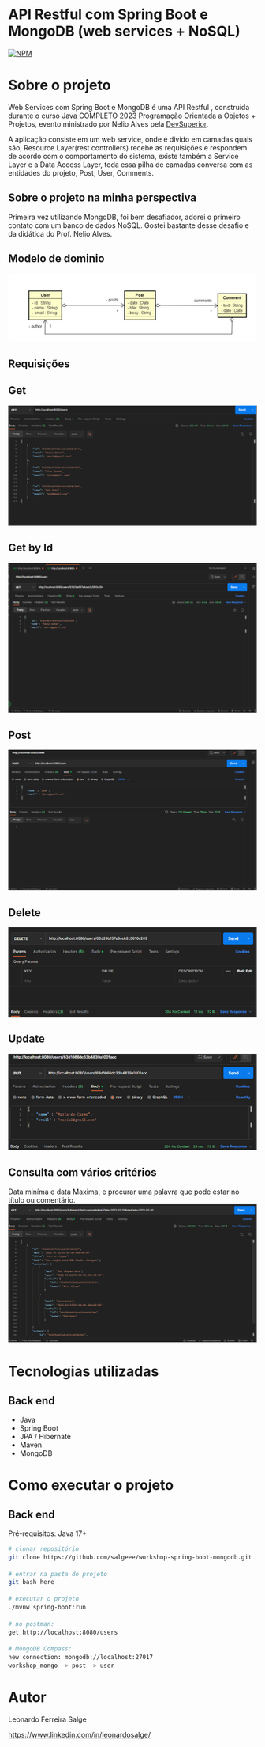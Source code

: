 # API Restful com Spring Boot e MongoDB (web services + NoSQL)
[![NPM](https://img.shields.io/npm/l/react)](https://github.com/salgeee/workshop-spring-boot-mongodb/blob/main/LICENSE) 

# Sobre o projeto


Web Services com Spring Boot e MongoDB é uma API Restful , construída durante o curso Java COMPLETO 2023 Programação Orientada a Objetos + Projetos, evento ministrado por Nelio Alves pela [DevSuperior](https://devsuperior.com.br/ "Site da DevSuperior").

A aplicação consiste em um web service, onde é divido em camadas quais são, Resource Layer(rest controllers) recebe as requisições e respondem de acordo com o comportamento do sistema, existe também a Service Layer e a Data Access Layer, toda essa pilha de camadas conversa com as entidades do projeto, Post, User, Comments.

## Sobre o projeto na minha perspectiva
Primeira vez utilizando MongoDB, foi bem desafiador, adorei o primeiro contato com um banco de dados NoSQL. Gostei bastante desse desafio e da didática do Prof. Nelio Alves.


## Modelo de dominio 
![Modelo 1](https://raw.githubusercontent.com/salgeee/workshop-spring-boot-mongodb/main/assets/modelo.png) 


## Requisições
## Get
![Get](https://raw.githubusercontent.com/salgeee/workshop-spring-boot-mongodb/main/assets/Screenshot_1.png)
## Get by Id
![Get by id](https://raw.githubusercontent.com/salgeee/workshop-spring-boot-mongodb/main/assets/get%20by%20id.png)
## Post
![Post](https://raw.githubusercontent.com/salgeee/workshop-spring-boot-mongodb/main/assets/post.png)
## Delete
![Delete](https://raw.githubusercontent.com/salgeee/workshop-spring-boot-mongodb/main/assets/delete.png)
## Update
![Update](https://raw.githubusercontent.com/salgeee/workshop-spring-boot-mongodb/main/assets/update.png)
## Consulta com vários critérios
Data miníma e data Maxima, e procurar uma palavra que pode estar no título ou comentário.
![Consulta](https://raw.githubusercontent.com/salgeee/workshop-spring-boot-mongodb/main/assets/variasRequi.png)


# Tecnologias utilizadas
## Back end
- Java
- Spring Boot
- JPA / Hibernate
- Maven
- MongoDB


# Como executar o projeto

## Back end
Pré-requisitos: Java 17+

```bash
# clonar repositório
git clone https://github.com/salgeee/workshop-spring-boot-mongodb.git

# entrar na pasta do projeto 
git bash here

# executar o projeto
./mvnw spring-boot:run

# no postman:
get http://localhost:8080/users

# MongoDB Compass:
new connection: mongodb://localhost:27017
workshop_mongo -> post -> user


```

# Autor

Leonardo Ferreira Salge

https://www.linkedin.com/in/leonardosalge/

